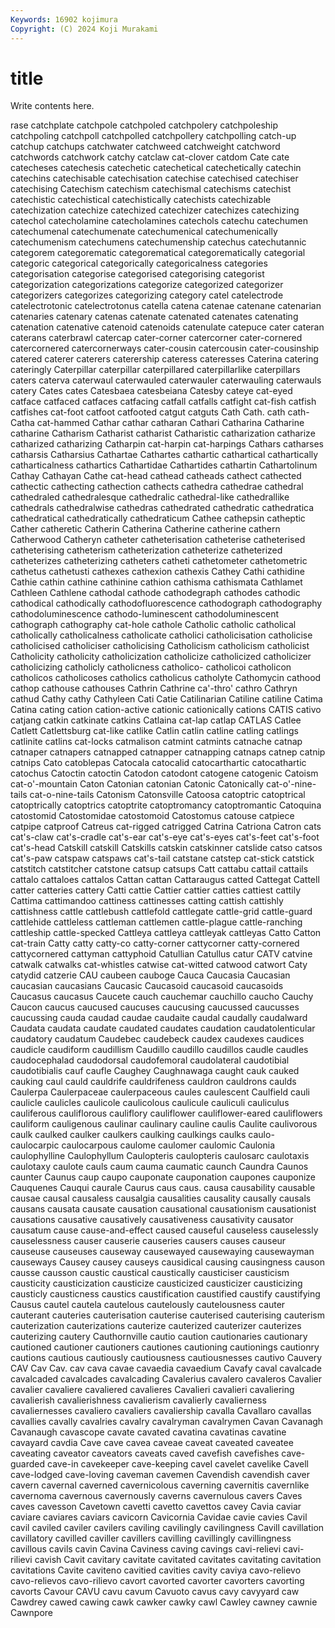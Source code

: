 ```yaml
---
Keywords: 16902 kojimura
Copyright: (C) 2024 Koji Murakami
---
```


# title

Write contents here.



rase catchplate catchpole catchpoled catchpolery catchpoleship catchpoling catchpoll
catchpolled catchpollery catchpolling catch-up catchup catchups catchwater catchweed catchweight catchword
catchwords catchwork catchy catclaw cat-clover catdom Cate cate catecheses catechesis
catechetic catechetical catechetically catechin catechins catechisable catechisation catechise catechised catechiser
catechising Catechism catechism catechismal catechisms catechist catechistic catechistical catechistically catechists
catechizable catechization catechize catechized catechizer catechizes catechizing catechol catecholamine catecholamines
catechols catechu catechumen catechumenal catechumenate catechumenical catechumenically catechumenism catechumens catechumenship
catechus catechutannic categorem categorematic categorematical categorematically categorial categoric categorical categorically
categoricalness categories categorisation categorise categorised categorising categorist categorization categorizations categorize
categorized categorizer categorizers categorizes categorizing category catel catelectrode catelectrotonic catelectrotonus
catella catena catenae catenane catenarian catenaries catenary catenas catenate catenated
catenates catenating catenation catenative catenoid catenoids catenulate catepuce cater cateran
caterans caterbrawl catercap cater-corner catercorner cater-cornered catercornered catercornerways cater-cousin catercousin
cater-cousinship catered caterer caterers caterership cateress cateresses Caterina catering cateringly
Caterpillar caterpillar caterpillared caterpillarlike caterpillars caters caterva caterwaul caterwauled caterwauler
caterwauling caterwauls catery Cates cates Catesbaea catesbeiana Catesby cateye cat-eyed
catface catfaced catfaces catfacing catfall catfalls catfight cat-fish catfish catfishes
cat-foot catfoot catfooted catgut catguts Cath Cath. cath cath- Catha
cat-hammed Cathar cathar catharan Cathari Catharina Catharine catharine Catharism Catharist
catharist Catharistic catharization catharize catharized catharizing Catharpin cat-harpin cat-harpings Cathars
catharses catharsis Catharsius Cathartae Cathartes cathartic cathartical cathartically catharticalness cathartics
Cathartidae Cathartides cathartin Cathartolinum Cathay Cathayan Cathe cat-head cathead catheads
cathect cathected cathectic cathecting cathection cathects cathedra cathedrae cathedral cathedraled
cathedralesque cathedralic cathedral-like cathedrallike cathedrals cathedralwise cathedras cathedrated cathedratic cathedratica
cathedratical cathedratically cathedraticum Cathee cathepsin catheptic Cather catheretic Catherin Catherina
Catherine catherine cathern Catherwood Catheryn catheter catheterisation catheterise catheterised catheterising
catheterism catheterization catheterize catheterized catheterizes catheterizing catheters catheti cathetometer cathetometric
cathetus cathetusti cathexes cathexion cathexis Cathey Cathi cathidine Cathie cathin
cathine cathinine cathion cathisma cathismata Cathlamet Cathleen Cathlene cathodal cathode
cathodegraph cathodes cathodic cathodical cathodically cathodofluorescence cathodograph cathodography cathodoluminescence cathodo-luminescent
cathodoluminescent cathograph cathography cat-hole cathole Catholic catholic catholical catholically catholicalness
catholicate catholici catholicisation catholicise catholicised catholiciser catholicising Catholicism catholicism catholicist
Catholicity catholicity catholicization catholicize catholicized catholicizer catholicizing catholicly catholicness catholico-
catholicoi catholicon catholicos catholicoses catholics catholicus catholyte Cathomycin cathood cathop
cathouse cathouses Cathrin Cathrine ca'-thro' cathro Cathryn cathud Cathy cathy
Cathyleen Cati Catie Catilinarian Catiline catiline Catima Catina cating cation
cation-active cationic cationically cations CATIS cativo catjang catkin catkinate catkins
Catlaina cat-lap catlap CATLAS Catlee Catlett Catlettsburg cat-like catlike Catlin
catlin catline catling catlings catlinite catlins cat-locks catmalison catmint catmints
catnache catnap catnaper catnapers catnapped catnapper catnapping catnaps catnep catnip
catnips Cato catoblepas Catocala catocalid catocarthartic catocathartic catochus Catoctin catoctin
Catodon catodont catogene catogenic Catoism cat-o'-mountain Caton Catonian catonian Catonic
Catonically cat-o'-nine-tails cat-o-nine-tails Catonism Catonsville Catoosa catoptric catoptrical catoptrically catoptrics
catoptrite catoptromancy catoptromantic Catoquina catostomid Catostomidae catostomoid Catostomus catouse catpiece
catpipe catproof Catreus cat-rigged catrigged Catrina Catriona Catron cats cat's-claw
cat's-cradle cat's-ear cat's-eye cat's-eyes cat's-feet cat's-foot cat's-head Catskill catskill Catskills
catskin catskinner catslide catso catsos cat's-paw catspaw catspaws cat's-tail catstane
catstep cat-stick catstick catstitch catstitcher catstone catsup catsups Catt cattabu
cattail cattails cattalo cattaloes cattalos Cattan cattan Cattaraugus catted Cattegat
Cattell catter catteries cattery Catti cattie Cattier cattier catties cattiest
cattily Cattima cattimandoo cattiness cattinesses catting cattish cattishly cattishness cattle
cattlebush cattlefold cattlegate cattle-grid cattle-guard cattlehide cattleless cattleman cattlemen cattle-plague
cattle-ranching cattleship cattle-specked Cattleya cattleya cattleyak cattleyas Catto Catton cat-train
Catty catty catty-co catty-corner cattycorner catty-cornered cattycornered cattyman cattyphoid Catullian
Catullus catur CATV catvine catwalk catwalks cat-whistles catwise cat-witted catwood
catwort Caty catydid catzerie CAU caubeen cauboge Cauca Caucasia Caucasian
caucasian caucasians Caucasic Caucasoid caucasoid caucasoids Caucasus caucasus Caucete cauch
cauchemar cauchillo caucho Cauchy Caucon caucus caucused caucuses caucusing caucussed
caucusses caucussing cauda caudad caudae caudaite caudal caudally caudalward Caudata
caudata caudate caudated caudates caudation caudatolenticular caudatory caudatum Caudebec caudebeck
caudex caudexes caudices caudicle caudiform caudillism Caudillo caudillo caudillos caudle
caudles caudocephalad caudodorsal caudofemoral caudolateral caudotibial caudotibialis cauf caufle Caughey
Caughnawaga caught cauk cauked cauking caul cauld cauldrife cauldrifeness cauldron
cauldrons caulds Caulerpa Caulerpaceae caulerpaceous caules caulescent Caulfield cauli caulicle
caulicles caulicole caulicolous caulicule cauliculi cauliculus cauliferous cauliflorous cauliflory cauliflower
cauliflower-eared cauliflowers cauliform cauligenous caulinar caulinary cauline caulis Caulite caulivorous
caulk caulked caulker caulkers caulking caulkings caulks caulo- caulocarpic caulocarpous
caulome caulomer caulomic Caulonia caulophylline Caulophyllum Caulopteris caulopteris caulosarc caulotaxis
caulotaxy caulote cauls caum cauma caumatic caunch Caundra Caunos caunter
Caunus caup caupo cauponate cauponation caupones cauponize Cauquenes Cauqui caurale
Caurus caus caus. causa causability causable causae causal causaless causalgia
causalities causality causally causals causans causata causate causation causational causationism
causationist causations causative causatively causativeness causativity causator causatum cause cause-and-effect
caused causeful causeless causelessly causelessness causer causerie causeries causers causes
causeur causeuse causeuses causeway causewayed causewaying causewayman causeways Causey causey
causeys causidical causing causingness causon causse causson caustic caustical caustically
causticiser causticism causticity causticization causticize causticized causticizer causticizing causticly causticness
caustics caustification caustified caustify caustifying Causus cautel cautela cautelous cautelously
cautelousness cauter cauterant cauteries cauterisation cauterise cauterised cauterising cauterism cauterization
cauterizations cauterize cauterized cauterizer cauterizes cauterizing cautery Cauthornville cautio caution
cautionaries cautionary cautioned cautioner cautioners cautiones cautioning cautionings cautionry cautions
cautious cautiously cautiousness cautiousnesses cautivo Cauvery CAV Cav Cav. cav
cava cavae cavaedia cavaedium Cavafy caval cavalcade cavalcaded cavalcades cavalcading
Cavalerius cavalero cavaleros Cavalier cavalier cavaliere cavaliered cavalieres Cavalieri cavalieri
cavaliering cavalierish cavalierishness cavalierism cavalierly cavalierness cavaliernesses cavaliero cavaliers cavaliership
cavalla Cavallaro cavallas cavallies cavally cavalries cavalry cavalryman cavalrymen Cavan
Cavanagh Cavanaugh cavascope cavate cavated cavatina cavatinas cavatine cavayard cavdia
Cave cave cavea caveae caveat caveated caveatee caveating caveator caveators
caveats caved cavefish cavefishes cave-guarded cave-in cavekeeper cave-keeping cavel cavelet
cavelike Cavell cave-lodged cave-loving caveman cavemen Cavendish cavendish caver cavern
cavernal caverned cavernicolous caverning cavernitis cavernlike cavernoma cavernous cavernously caverns
cavernulous cavers Caves caves cavesson Cavetown cavetti cavetto cavettos cavey
Cavia caviar caviare caviares caviars cavicorn Cavicornia Cavidae cavie cavies
Cavil cavil caviled caviler cavilers caviling cavilingly cavilingness Cavill cavillation
cavillatory cavilled caviller cavillers cavilling cavillingly cavillingness cavillous cavils cavin
Cavina Caviness caving cavings cavi-relievi cavi-rilievi cavish Cavit cavitary cavitate
cavitated cavitates cavitating cavitation cavitations Cavite caviteno cavitied cavities cavity
caviya cavo-relievo cavo-relievos cavo-rilievo cavort cavorted cavorter cavorters cavorting cavorts
Cavour CAVU cavu cavum Cavuoto cavus cavy cavyyard caw Cawdrey
cawed cawing cawk cawker cawky cawl Cawley cawney cawnie Cawnpore
